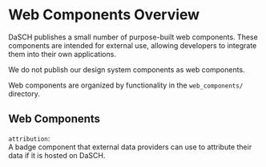 # Web Components Overview

DaSCH publishes a small number of purpose-built web components.
These components are intended for external use, allowing developers to integrate them into their own applications.

We do not publish our design system components as web components.

Web components are organized by functionality in the `web_components/` directory.

## Web Components

`attribution`:  
A badge component that external data providers can use to attribute their data if it is hosted on DaSCH.
